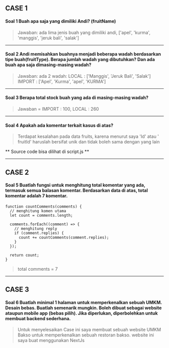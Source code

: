 ## CASE 1

#### Soal 1 Buah apa saja yang dimiliki Andi? (fruitName)

> Jawaban: ada lima jenis buah yang dimiliki andi, ['apel', 'kurma', 'manggis', 'jeruk bali', 'salak']

---

#### Soal 2 Andi memisahkan buahnya menjadi beberapa wadah berdasarkan tipe buah(fruitType). Berapa jumlah wadah yang dibutuhkan? Dan ada buah apa saja dimasing-masing wadah?

> Jawaban: ada 2 wadah: LOCAL : ['Manggis', 'Jeruk Bali', 'Salak'] IMPORT : ['Apel', 'Kurma', 'apel', 'KURMA']

---

#### Soal 3 Berapa total stock buah yang ada di masing-masing wadah?

> Jawaban = IMPORT : 100, LOCAL : 260

---

#### Soal 4 Apakah ada komentar terkait kasus di atas?

> Terdapat kesalahan pada data fruits, karena menurut saya 'Id' atau ' fruitId' haruslah bersifat unik dan tidak boleh sama dengan yang lain

** Source code bisa dilihat di script.js **

---

## CASE 2

#### Soal 5 Buatlah fungsi untuk menghitung total komentar yang ada, termasuk semua balasan komentar. Berdasarkan data di atas, total komentar adalah 7 komentar.

```
function countComments(comments) {
  // menghitung komen utama
  let count = comments.length;

  comments.forEach((comment) => {
    // menghitung reply
    if (comment.replies) {
      count += countComments(comment.replies);
    }
  });

  return count;
}

```

> total comments = 7

---

## CASE 3

#### Soal 6 Buatlah minimal 1 halaman untuk memperkenalkan sebuah UMKM. Desain bebas. Buatlah semenarik mungkin. Boleh dibuat sebagai website ataupun mobile app (bebas pilih). Jika diperlukan, diperbolehkan untuk membuat backend sederhana.
> Untuk menyelesaikan Case ini saya membuat sebuah website UMKM Bakso untuk memperkenalkan sebuah restoran bakso. website ini saya buat menggunakan NextJs
